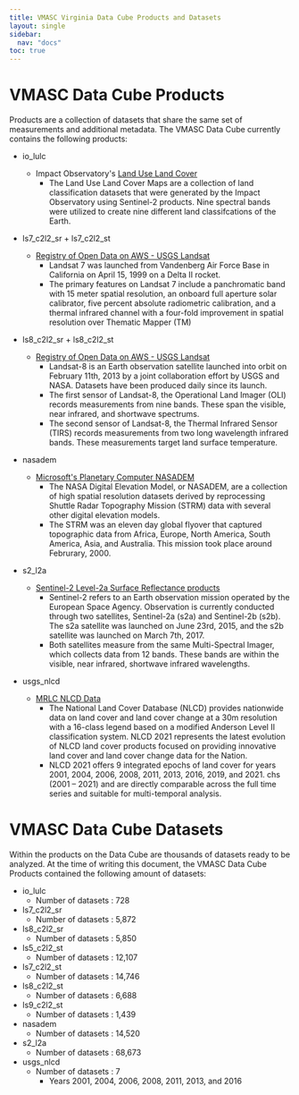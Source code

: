 ```yaml
---
title: VMASC Virginia Data Cube Products and Datasets
layout: single
sidebar:
  nav: "docs"
toc: true
---
```


# VMASC Data Cube Products

Products are a collection of datasets that share the same set of measurements and additional metadata. The VMASC Data Cube currently contains the following products:

* io_lulc
    * Impact Observatory's [Land Use Land Cover](https://livingatlas.arcgis.com/landcover/)
        * The Land Use Land Cover Maps are a collection of land classification datasets that were generated by the Impact Observatory using Sentinel-2 products. Nine spectral bands were utilized to create nine different land classifcations of the Earth.

* ls7_c2l2_sr + ls7_c2l2_st
    * [Registry of Open Data on AWS - USGS Landsat](https://registry.opendata.aws/usgs-landsat/)
        * Landsat 7 was launched from Vandenberg Air Force Base in California on April 15, 1999 on a Delta II rocket.
        * The primary features on Landsat 7 include a panchromatic band with 15 meter spatial resolution, an onboard full aperture solar calibrator, five percent absolute radiometric calibration, and a thermal infrared channel with a four-fold improvement in spatial resolution over Thematic Mapper (TM)

* ls8_c2l2_sr + ls8_c2l2_st
    * [Registry of Open Data on AWS - USGS Landsat](https://registry.opendata.aws/usgs-landsat/)
      * Landsat-8 is an Earth observation satellite launched into orbit on February 11th, 2013 by a joint collaboration effort by USGS and NASA. Datasets have been produced daily since its launch.
      * The first sensor of Landsat-8, the Operational Land Imager (OLI) records measurements from nine bands. These span the visible, near infrared, and shortwave spectrums.
      * The second sensor of Landsat-8, the Thermal Infrared Sensor (TIRS) records measurements from two long wavelength infrared bands. These measurements target land surface temperature.

* nasadem
    * [Microsoft's Planetary Computer NASADEM](https://www.earthdata.nasa.gov/esds/competitive-programs/measures/nasadem)
        * The NASA Digital Elevation Model, or NASADEM, are a collection of high spatial resolution datasets derived by reprocessing Shuttle Radar Topography Mission (STRM) data with several other digital elevation models.
        * The STRM was an eleven day global flyover that captured topographic data from Africa, Europe, North America, South America, Asia, and Australia. This mission took place around Februrary, 2000.

* s2_l2a
    * [Sentinel-2 Level-2a Surface Reflectance products](https://sentinel.esa.int/web/sentinel/user-guides/sentinel-2-msi/product-types/level-2a)
      * Sentinel-2 refers to an Earth observation mission operated by the European Space Agency. Observation is currently conducted through two satellites, Sentinel-2a (s2a) and Sentinel-2b (s2b). The s2a satellite was launched on June 23rd, 2015, and the s2b satellite was launched on March 7th, 2017.
      * Both satellites measure from the same Multi-Spectral Imager, which collects data from 12 bands. These bands are within the visible, near infrared, shortwave infrared wavelengths.

* usgs_nlcd
    * [MRLC NLCD Data](https://www.mrlc.gov/data)
      * The National Land Cover Database (NLCD) provides nationwide data on land cover and land cover change at a 30m resolution with a 16-class legend based on a modified Anderson Level II classification system. NLCD 2021 represents the latest evolution of NLCD land cover products focused on providing innovative land cover and land cover change data for the Nation.
      * NLCD 2021 offers 9 integrated epochs of land cover for years 2001, 2004, 2006, 2008, 2011, 2013, 2016, 2019, and 2021. chs (2001 – 2021) and are directly comparable across the full time series and suitable for multi-temporal analysis.

# VMASC Data Cube Datasets

Within the products on the Data Cube are thousands of datasets ready to be analyzed. At the time of writing this document, the VMASC Data Cube Products contained the following amount of datasets:

* io_lulc
    * Number of datasets : 728
* ls7_c2l2_sr
    * Number of datasets : 5,872
* ls8_c2l2_sr
    * Number of datasets : 5,850
* ls5_c2l2_st
    * Number of datasets : 12,107
* ls7_c2l2_st
    * Number of datasets : 14,746
* ls8_c2l2_st
    * Number of datasets : 6,688
* ls9_c2l2_st
    * Number of datasets : 1,439
* nasadem
    * Number of datasets : 14,520
* s2_l2a
    * Number of datasets : 68,673
* usgs_nlcd
    * Number of datasets : 7
      * Years 2001, 2004, 2006, 2008, 2011, 2013, and 2016